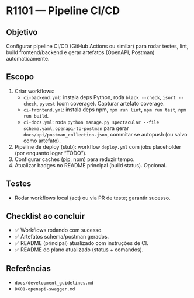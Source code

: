 # R1101 — Pipeline CI/CD

## Objetivo
Configurar pipeline CI/CD (GitHub Actions ou similar) para rodar testes, lint, build frontend/backend e gerar artefatos (OpenAPI, Postman) automaticamente.

## Escopo
1. Criar workflows:
   - `ci-backend.yml`: instala deps Python, roda `black --check`, `isort --check`, `pytest` (com coverage). Capturar artefato coverage.
   - `ci-frontend.yml`: instala deps npm, `npm run lint`, `npm run test`, `npm run build`.
   - `ci-docs.yml`: roda `python manage.py spectacular --file schema.yaml`, `openapi-to-postman` para gerar `docs/api/postman_collection.json`, commitar se autopush (ou salvo como artefato).
2. Pipeline de deploy (stub): workflow `deploy.yml` com jobs placeholder (por enquanto logar “TODO”).
3. Configurar caches (pip, npm) para reduzir tempo.
4. Atualizar badges no README principal (build status). Opcional.

## Testes
- Rodar workflows local (act) ou via PR de teste; garantir sucesso.

## Checklist ao concluir
- ✅ Workflows rodando com sucesso.
- ✅ Artefatos schema/postman gerados.
- ✅ README (principal) atualizado com instruções de CI.
- ✅ README do plano atualizado (status + comandos).

## Referências
- `docs/development_guidelines.md`
- `DX01-openapi-swagger.md`
